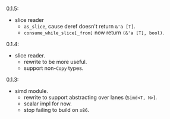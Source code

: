 0.1.5:
- slice reader
    - `as_slice`, cause deref doesn't return `&'a [T]`.
    - `consume_while_slice[_from]` now return `(&'a [T], bool)`.

0.1.4:
- slice reader.
    - rewrite to be more useful.
    - support non-`Copy` types.

0.1.3:
- simd module.
    - rewrite to support abstracting over lanes (`Simd<T, N>`).
    - scalar impl for now.
    - stop failing to build on `x86`.

